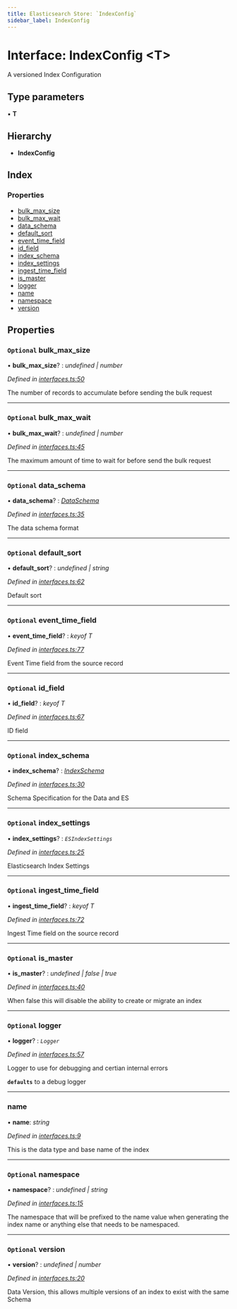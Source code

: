 ```yaml
---
title: Elasticsearch Store: `IndexConfig`
sidebar_label: IndexConfig
---
```


# Interface: IndexConfig <**T**>

A versioned Index Configuration

## Type parameters

▪ **T**

## Hierarchy

* **IndexConfig**

## Index

### Properties

* [bulk_max_size](indexconfig.md#optional-bulk_max_size)
* [bulk_max_wait](indexconfig.md#optional-bulk_max_wait)
* [data_schema](indexconfig.md#optional-data_schema)
* [default_sort](indexconfig.md#optional-default_sort)
* [event_time_field](indexconfig.md#optional-event_time_field)
* [id_field](indexconfig.md#optional-id_field)
* [index_schema](indexconfig.md#optional-index_schema)
* [index_settings](indexconfig.md#optional-index_settings)
* [ingest_time_field](indexconfig.md#optional-ingest_time_field)
* [is_master](indexconfig.md#optional-is_master)
* [logger](indexconfig.md#optional-logger)
* [name](indexconfig.md#name)
* [namespace](indexconfig.md#optional-namespace)
* [version](indexconfig.md#optional-version)

## Properties

### `Optional` bulk_max_size

• **bulk_max_size**? : *undefined | number*

*Defined in [interfaces.ts:50](https://github.com/terascope/teraslice/blob/fd211a8bb/packages/elasticsearch-store/src/interfaces.ts#L50)*

The number of records to accumulate before sending the bulk request

___

### `Optional` bulk_max_wait

• **bulk_max_wait**? : *undefined | number*

*Defined in [interfaces.ts:45](https://github.com/terascope/teraslice/blob/fd211a8bb/packages/elasticsearch-store/src/interfaces.ts#L45)*

The maximum amount of time to wait for before send the bulk request

___

### `Optional` data_schema

• **data_schema**? : *[DataSchema](dataschema.md)*

*Defined in [interfaces.ts:35](https://github.com/terascope/teraslice/blob/fd211a8bb/packages/elasticsearch-store/src/interfaces.ts#L35)*

The data schema format

___

### `Optional` default_sort

• **default_sort**? : *undefined | string*

*Defined in [interfaces.ts:62](https://github.com/terascope/teraslice/blob/fd211a8bb/packages/elasticsearch-store/src/interfaces.ts#L62)*

Default sort

___

### `Optional` event_time_field

• **event_time_field**? : *keyof T*

*Defined in [interfaces.ts:77](https://github.com/terascope/teraslice/blob/fd211a8bb/packages/elasticsearch-store/src/interfaces.ts#L77)*

Event Time field from the source record

___

### `Optional` id_field

• **id_field**? : *keyof T*

*Defined in [interfaces.ts:67](https://github.com/terascope/teraslice/blob/fd211a8bb/packages/elasticsearch-store/src/interfaces.ts#L67)*

ID field

___

### `Optional` index_schema

• **index_schema**? : *[IndexSchema](indexschema.md)*

*Defined in [interfaces.ts:30](https://github.com/terascope/teraslice/blob/fd211a8bb/packages/elasticsearch-store/src/interfaces.ts#L30)*

Schema Specification for the Data and ES

___

### `Optional` index_settings

• **index_settings**? : *`ESIndexSettings`*

*Defined in [interfaces.ts:25](https://github.com/terascope/teraslice/blob/fd211a8bb/packages/elasticsearch-store/src/interfaces.ts#L25)*

Elasticsearch Index Settings

___

### `Optional` ingest_time_field

• **ingest_time_field**? : *keyof T*

*Defined in [interfaces.ts:72](https://github.com/terascope/teraslice/blob/fd211a8bb/packages/elasticsearch-store/src/interfaces.ts#L72)*

Ingest Time field on the source record

___

### `Optional` is_master

• **is_master**? : *undefined | false | true*

*Defined in [interfaces.ts:40](https://github.com/terascope/teraslice/blob/fd211a8bb/packages/elasticsearch-store/src/interfaces.ts#L40)*

When false this will disable the ability to create or migrate an index

___

### `Optional` logger

• **logger**? : *`Logger`*

*Defined in [interfaces.ts:57](https://github.com/terascope/teraslice/blob/fd211a8bb/packages/elasticsearch-store/src/interfaces.ts#L57)*

Logger to use for debugging and certian internal errors

**`defaults`** to a debug logger

___

###  name

• **name**: *string*

*Defined in [interfaces.ts:9](https://github.com/terascope/teraslice/blob/fd211a8bb/packages/elasticsearch-store/src/interfaces.ts#L9)*

This is the data type and base name of the index

___

### `Optional` namespace

• **namespace**? : *undefined | string*

*Defined in [interfaces.ts:15](https://github.com/terascope/teraslice/blob/fd211a8bb/packages/elasticsearch-store/src/interfaces.ts#L15)*

The namespace that will be prefixed to the name value when generating
the index name or anything else that needs to be namespaced.

___

### `Optional` version

• **version**? : *undefined | number*

*Defined in [interfaces.ts:20](https://github.com/terascope/teraslice/blob/fd211a8bb/packages/elasticsearch-store/src/interfaces.ts#L20)*

Data Version, this allows multiple versions of an index to exist with the same Schema
